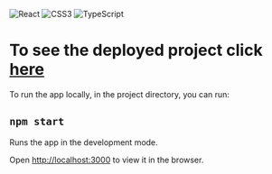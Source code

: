 ![React](https://img.shields.io/badge/React-%2361DAFB.svg?style=flat&logo=react&logoColor=white)
![CSS3](https://img.shields.io/badge/CSS-%231572B6.svg?style=flat&logo=css3&logoColor=white)
![TypeScript](https://img.shields.io/badge/TypeScript-%233178C6.svg?style=flat&logo=typescript&logoColor=white)

# To see the deployed project click [here](https://stef-lev.github.io/inquizitive)

To run the app locally, in the project directory, you can run:

## `npm start`

Runs the app in the development mode.

Open [http://localhost:3000](http://localhost:3000) to view it in the browser.
